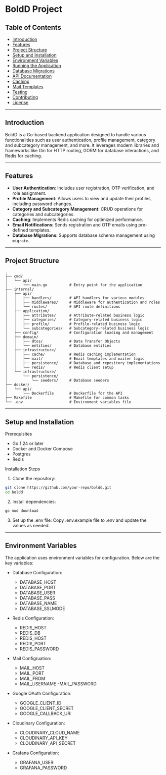 # BoldD Project

## Table of Contents

- [Introduction](#introduction)
- [Features](#features)
- [Project Structure](#project-structure)
- [Setup and Installation](#setup-and-installation)
- [Environment Variables](#environment-variables)
- [Running the Application](#running-the-application)
- [Database Migrations](#database-migrations)
- [API Documentation](#api-documentation)
- [Caching](#caching)
- [Mail Templates](#mail-templates)
- [Testing](#testing)
- [Contributing](#contributing)
- [License](#license)

---

## Introduction

BoldD is a Go-based backend application designed to handle various functionalities such as user authentication, profile management, category and subcategory management, and more. It leverages modern libraries and frameworks like Gin for HTTP routing, GORM for database interactions, and Redis for caching.

---

## Features

- **User Authentication**: Includes user registration, OTP verification, and role assignment.
- **Profile Management**: Allows users to view and update their profiles, including password changes.
- **Category and Subcategory Management**: CRUD operations for categories and subcategories.
- **Caching**: Implements Redis caching for optimized performance.
- **Email Notifications**: Sends registration and OTP emails using pre-defined templates.
- **Database Migrations**: Supports database schema management using `migrate`.

---

## Project Structure

```plaintext
.
├── cmd/
│   └── api/
│       └── main.go          # Entry point for the application
├── internal/
│   ├── api/
│   │   ├── handlers/        # API handlers for various modules
│   │   ├── middlewares/     # Middleware for authentication and roles
│   │   └── routes/          # API route definitions
│   ├── application/
│   │   ├── attributes/      # Attribute-related business logic
│   │   ├── categories/      # Category-related business logic
│   │   ├── profile/         # Profile-related business logic
│   │   └── subcategories/   # Subcategory-related business logic
│   ├── config/              # Configuration loading and management
│   ├── domain/
│   │   ├── dtos/            # Data Transfer Objects
│   │   └── entities/        # Database entities
│   ├── infrastructure/
│   │   ├── cache/           # Redis caching implementation
│   │   ├── mail/            # Email templates and mailer logic
│   │   ├── persistence/     # Database and repository implementations
│   │   └── redis/           # Redis client setup
│   └── infrastructure/
│       └── persistence/
│           └── seeders/     # Database seeders
├── docker/
│   └── api/
│       └── Dockerfile       # Dockerfile for the API
├── Makefile                 # Makefile for common tasks
└── .env                     # Environment variables file
```

---

## Setup and Installation
Prerequisites

- Go 1.24 or later
- Docker and Docker Compose
- Postgres
- Redis

Installation Steps

1. Clone the repository:
```bash
git clone https://github.com/your-repo/boldd.git
cd boldd
```

2. Install dependencies:
```bash
go mod download
```

3. Set up the .env file: Copy .env.example file to .env and update the values as needed.

---

## Environment Variables
The application uses environment variables for configuration. Below are the key variables:

- Database Configuration:
    - DATABASE_HOST
    - DATABASE_PORT
    - DATABASE_USER
    - DATABASE_PASS
    - DATABASE_NAME
    - DATABASE_SSLMODE

- Redis Configuration:
    - REDIS_HOST
    - REDIS_DB
    - REDIS_HOST
    - REDIS_PORT
    - REDIS_PASSWORD

- Mail Configruation:
    - MAIL_HOST
    - MAIL_PORT
    - MAIL_FROM
    - MAIL_USERNAME
    -MAIL_PASSWORD

- Google OAuth Configuration:
    - GOOGLE_CLIENT_ID
    - GOOGLE_CLIENT_SECRET
    - GOOGLE_CALLBACK_URI

- Cloudinary Configuration:
    - CLOUDINARY_CLOUD_NAME
    - CLOUDINARY_API_KEY
    - CLOUDINARY_API_SECRET

- Grafana Configuration:
    - GRAFANA_USER
    - GRAFANA_PASSWORD